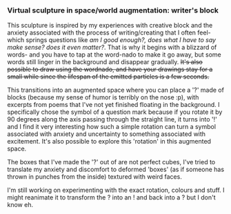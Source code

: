 ### Virtual sculpture in space/world augmentation: writer's block

This sculpture is inspired by my experiences with creative block and the anxiety associated with the process of writing/creating that I often feel- 
which springs questions like _am I good enough?, does what I have to say make sense? does it even matter?_. 
That is why it begins with a blizzard of words- and you have to tap at the word-nado to make it go away, 
but some words still linger in the background and disappear gradually. 
~~It's also possible to draw using the wordnado, and have your drawings stay for a small while since the lifespan of the emitted particles is a few seconds.~~

This transitions into an augmented space where you can place a '?' made of blocks (because my sense of humor is terribly on the nose :p), with excerpts from
poems that I've not yet finished floating in the background. 
I specifically chose the symbol of a question mark because if you rotate it by 90 degrees along the axis passing through the straight line, it turns into '!'
and I find it very interesting how such a simple rotation can turn a symbol associated with anxiety and uncertainty to something associated with excitement.
It's also possible to explore this 'rotation' in this augmented space. 

The boxes that I've made the '?' out of are not perfect cubes, I've tried to translate my anxiety and discomfort 
to deformed 'boxes' (as if someone has thrown in punches from the inside) textured with weird faces. 


I'm still working on experimenting with the exact rotation, colours and stuff. I might reanimate it to transform the ? into an ! and back into a ? but I don't know eh.
